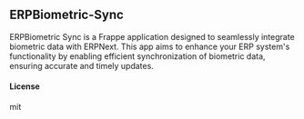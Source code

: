 ## ERPBiometric-Sync

ERPBiometric Sync is a Frappe application designed to seamlessly integrate biometric data with ERPNext. This app aims to enhance your ERP system's functionality by enabling efficient synchronization of biometric data, ensuring accurate and timely updates.

#### License

mit